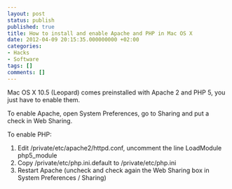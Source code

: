 ```yaml
---
layout: post
status: publish
published: true
title: How to install and enable Apache and PHP in Mac OS X
date: 2012-04-09 20:15:35.000000000 +02:00
categories:
- Hacks
- Software
tags: []
comments: []
---
```

Mac OS X 10.5 (Leopard) comes preinstalled with Apache 2 and PHP 5, you just have to enable them.

To enable Apache, open System Preferences, go to Sharing and put a check in Web Sharing.

To enable PHP:
<ol>
	<li>Edit /private/etc/apache2/httpd.conf, uncomment the line LoadModule php5_module</li>
	<li>Copy /private/etc/php.ini.default to /private/etc/php.ini</li>
	<li>Restart Apache (uncheck and check again the Web Sharing box in System Preferences / Sharing)</li>
</ol>
